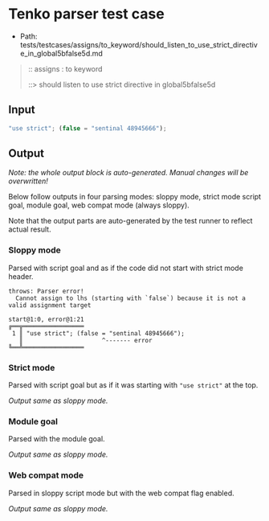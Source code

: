 # Tenko parser test case

- Path: tests/testcases/assigns/to_keyword/should_listen_to_use_strict_directive_in_global5bfalse5d.md

> :: assigns : to keyword
>
> ::> should listen to use strict directive in global5bfalse5d

## Input

`````js
"use strict"; (false = "sentinal 48945666");
`````

## Output

_Note: the whole output block is auto-generated. Manual changes will be overwritten!_

Below follow outputs in four parsing modes: sloppy mode, strict mode script goal, module goal, web compat mode (always sloppy).

Note that the output parts are auto-generated by the test runner to reflect actual result.

### Sloppy mode

Parsed with script goal and as if the code did not start with strict mode header.

`````
throws: Parser error!
  Cannot assign to lhs (starting with `false`) because it is not a valid assignment target

start@1:0, error@1:21
╔══╦═════════════════
 1 ║ "use strict"; (false = "sentinal 48945666");
   ║                      ^------- error
╚══╩═════════════════

`````

### Strict mode

Parsed with script goal but as if it was starting with `"use strict"` at the top.

_Output same as sloppy mode._

### Module goal

Parsed with the module goal.

_Output same as sloppy mode._

### Web compat mode

Parsed in sloppy script mode but with the web compat flag enabled.

_Output same as sloppy mode._
